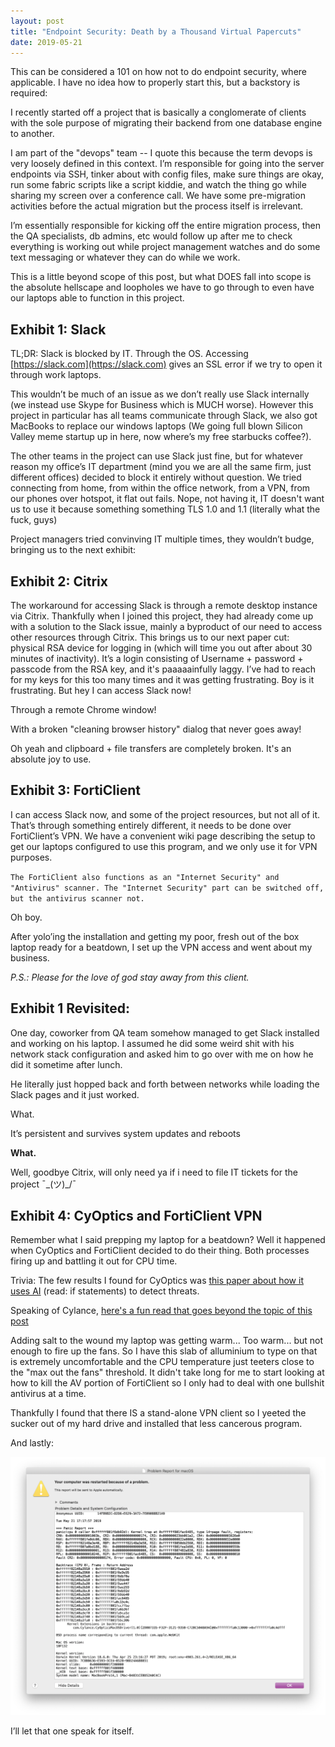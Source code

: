 ```yaml
---
layout: post
title: "Endpoint Security: Death by a Thousand Virtual Papercuts"
date: 2019-05-21
---
```


This can be considered a 101 on how not to do endpoint security, where applicable. I have no idea how to properly start this, but a backstory is required:

I recently started off a project that is basically a conglomerate of clients with the sole purpose of migrating their backend from one database engine to another. 

I am part of the "devops" team -- I quote this because the term devops is very loosely defined in this context. I’m responsible for going into the server endpoints via SSH, tinker about with config files, make sure things are okay, run some fabric scripts like a script kiddie, and watch the thing go while sharing my screen over a conference call. We have some pre-migration activities before the actual migration but the process itself is irrelevant.

I’m essentially responsible for kicking off the entire migration process, then the QA specialists, db admins, etc would follow up after me to check everything is working out while project management watches and do some text messaging or whatever they can do while we work.

This is a little beyond scope of this post, but what DOES fall into scope is the absolute hellscape and loopholes we have to go through to even have our laptops able to function in this project.

## Exhibit 1: Slack
TL;DR: Slack is blocked by IT. Through the OS. Accessing [https://slack.com](https://slack.com) gives an SSL error if we try to open it through work laptops.

This wouldn’t be much of an issue as we don’t really use Slack internally (we instead use Skype for Business which is MUCH worse). However this project in particular has all teams communicate through Slack, we also got MacBooks to replace our windows laptops (We going full blown Silicon Valley meme startup up in here, now where’s my free starbucks coffee?). 

The other teams in the project can use Slack just fine, but for whatever reason my office’s IT department (mind you we are all the same firm, just different offices) decided to block it entirely without question. We tried connecting from home, from within the office network, from a VPN, from our phones over hotspot, it flat out fails. Nope, not having it, IT doesn't want us to use it because something something TLS 1.0 and 1.1 (literally what the fuck, guys)

Project managers tried convinving IT multiple times, they wouldn’t budge, bringing us to the next exhibit:

## Exhibit 2: Citrix

The workaround for accessing Slack is through a remote desktop instance via Citrix. Thankfully when I joined this project, they had already come up with a solution to the Slack issue, mainly a byproduct of our need to access other resources through Citrix. This brings us to our next paper cut: physical RSA device for logging in (which will time you out after about 30 minutes of inactivity). It’s a login consisting of Username + password + passcode from the RSA key, and it's paaaaainfully laggy. I’ve had to reach for my keys for this too many times and it was getting frustrating. Boy is it frustrating. But hey I can access Slack now! 

Through a remote Chrome window!

With a broken "cleaning browser history" dialog that never goes away!

Oh yeah and clipboard + file transfers are completely broken. It's an absolute joy to use. 

## Exhibit 3: FortiClient

I can access Slack now, and some of the project resources, but not all of it. That’s through something entirely different, it needs to be done over FortiClient’s VPN. We have a convenient wiki page describing the setup to get our laptops configured to use this program, and we only use it for VPN purposes.

`The FortiClient also functions as an "Internet Security" and "Antivirus" scanner. The "Internet Security" part can be switched off, but the antivirus scanner not.`

Oh boy.

After yolo’ing the installation and getting my poor, fresh out of the box laptop ready for a beatdown, I set up the VPN access and went about my business.

*P.S.: Please for the love of god stay away from this client.*

## Exhibit 1 Revisited:
One day, coworker from QA team somehow managed to get Slack installed and working on his laptop. I assumed he did some weird shit with his network stack configuration and asked him to go over with me on how he did it sometime after lunch.

He literally just hopped back and forth between networks while loading the Slack pages and it just worked.

What.

It’s persistent and survives system updates and reboots

**What.**

Well, goodbye Citrix, will only need ya if i need to file IT tickets for the project ¯\_(ツ)_/¯


## Exhibit 4: CyOptics and FortiClient VPN
Remember what I said prepping my laptop for a beatdown? Well it happened when CyOptics and FortiClient decided to do their thing. Both processes firing up and battling it out for CPU time. 

Trivia: The few results I found for CyOptics was [this paper about how it uses AI](https://www.cylance.com/content/dam/cylance/pdfs/data_sheets/CylanceOPTICS.pdf) (read: if statements) to detect threats.

Speaking of Cylance, [here's a fun read that goes beyond the topic of this post](https://arstechnica.com/information-technology/2017/04/the-mystery-of-the-malware-that-wasnt/)


Adding salt to the wound my laptop was getting warm... Too warm... but not enough to fire up the fans. So I have this slab of alluminium to type on that is extremely uncomfortable and the CPU temperature just teeters close to the "max out the fans" threshold. It didn't take long for me to start looking at how to kill the AV portion of FortiClient so I only had to deal with one bullshit antivirus at a time.

Thankfully I found that there IS a stand-alone VPN client so I yeeted the sucker out of my hard drive and installed that less cancerous program.

And lastly:

![](/img/panic_at_the_kernel.png)

I’ll let that one speak for itself.
